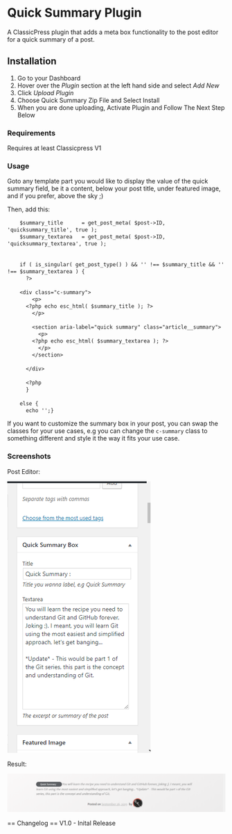 # Quick Summary Plugin
A ClassicPress plugin that adds a meta box functionality to the post editor for a quick summary of a post.
## Installation
1. Go to your Dashboard
2. Hover over the *Plugin* section at the left hand side and select *Add New*
3. Click *Upload Plugin*
4. Choose Quick Summary Zip File and Select Install
5. When you are done uploading, Activate Plugin and Follow The Next Step Below

### Requirements
Requires at least Classicpress V1

### Usage
Goto any template part you would like to display the value of the quick summary field, be it a content, below your post title, under featured image, and if you prefer, above the sky ;)

Then, add this:

        $summary_title      = get_post_meta( $post->ID, 'quicksummary_title', true );
        $summary_textarea   = get_post_meta( $post->ID, 'quicksummary_textarea', true );


        if ( is_singular( get_post_type() ) && '' !== $summary_title && '' !== $summary_textarea ) {
          ?>

        <div class="c-summary">
            <p>
          <?php echo esc_html( $summary_title ); ?>
            </p>

            <section aria-label="quick summary" class="article__summary">
              <p>
            <?php echo esc_html( $summary_textarea ); ?>
              </p>
            </section>

          </div>

          <?php
          } 

        else {
          echo '';}

If you want to customize the summary box in your post, you can swap the classes for your use cases, e.g you can change the `c-summary` class to something different and style it the way it fits your use case.

### Screenshots

Post Editor:

![Quick Summary Image](https://raw.githubusercontent.com/Horlaes/Quick-Summary-Plugin/master/screenshot/Quick-Summary-2.png)

Result:

![Quick Summary Image](https://raw.githubusercontent.com/Horlaes/Quick-Summary-Plugin/master/screenshot/Quick-Summary.png)

== Changelog ==
V1.0 - Inital Release
